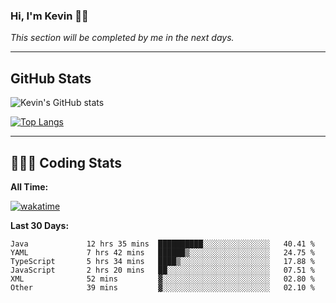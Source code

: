 ### Hi, I'm Kevin 👋🏻

_This section will be completed by me in the next days._


--- 
## GitHub Stats
![Kevin's GitHub stats](https://github-readme-stats.vercel.app/api?username=kevin-kraus&show_icons=true&theme=dark)

[![Top Langs](https://github-readme-stats.vercel.app/api/top-langs/?username=kevin-kraus&layout=compact&theme=dark)]()

---
## 🧑🏻‍💻 Coding Stats

**All Time:**

[![wakatime](https://wakatime.com/badge/user/2ee1869b-72a2-4c21-b5f7-e95432f5a1cf.svg?style=flat)](https://wakatime.com/@2ee1869b-72a2-4c21-b5f7-e95432f5a1cf)

**Last 30 Days:**

<!--START_SECTION:waka-->

```text
Java             12 hrs 35 mins  ██████████░░░░░░░░░░░░░░░   40.41 %
YAML             7 hrs 42 mins   ██████▒░░░░░░░░░░░░░░░░░░   24.75 %
TypeScript       5 hrs 34 mins   ████▒░░░░░░░░░░░░░░░░░░░░   17.88 %
JavaScript       2 hrs 20 mins   ██░░░░░░░░░░░░░░░░░░░░░░░   07.51 %
XML              52 mins         ▓░░░░░░░░░░░░░░░░░░░░░░░░   02.80 %
Other            39 mins         ▓░░░░░░░░░░░░░░░░░░░░░░░░   02.10 %
```

<!--END_SECTION:waka-->
